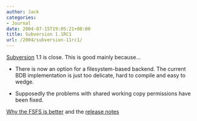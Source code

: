 ```yaml
---
author: Jack
categories:
- Journal
date: 2004-07-15T19:05:21+00:00
title: Subversion 1.1RC1
url: /2004/subversion-11rc1/
---
```


[Subversion][1] 1.1 is close. This is good mainly because&#8230;

</p> 

  * There is now an option for a filesystem-based backend. The current BDB implementation is just too delicate, hard to compile and easy to wedge.


  * Supposedly the problems with shared working copy permissions have been fixed.
</ul> 

[Why the FSFS is better][2] and the [release notes][3]

 [1]: http://subversion.tigris.org
 [2]: http://web.mit.edu/ghudson/info/fsfs
 [3]: http://subversion.tigris.org/svn_1.1_releasenotes.html
